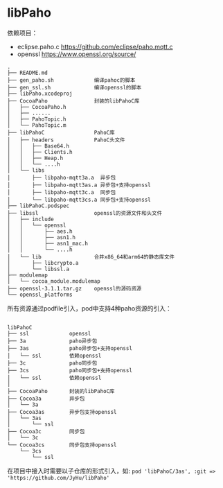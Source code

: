 # libPaho


依赖项目：
- eclipse.paho.c https://github.com/eclipse/paho.mqtt.c
- openssl https://www.openssl.org/source/


```
.
├── README.md
├── gen_paho.sh             编译pahoc的脚本
├── gen_ssl.sh              编译openssl的脚本
├── libPaho.xcodeproj
├── CocoaPaho               封装的libPahoC库
│   ├── CocoaPaho.h
│   ├── ......
│   ├── PahoTopic.h
│   └── PahoTopic.m
├── libPahoC                PahoC库
│   ├── headers             PahoC头文件
│   │   ├── Base64.h
│   │   ├── Clients.h
│   │   ├── Heap.h
│   │   └── ....h
│   └── libs
│       ├── libpaho-mqtt3a.a  异步包
│       ├── libpaho-mqtt3as.a 异步包+支持openssl
│       ├── libpaho-mqtt3c.a  同步包
│       └── libpaho-mqtt3cs.a 同步包+支持openssl
├── libPahoC.podspec
├── libssl                  openssl的资源文件和头文件
│   ├── include
│   │   └── openssl
│   │       ├── aes.h
│   │       ├── asn1.h
│   │       ├── asn1_mac.h
│   │       └── ....h
│   └── lib                 合并x86_64和arm64的静态库文件
│       ├── libcrypto.a
│       └── libssl.a
├── modulemap
│   └── cocoa_module.modulemap
├── openssl-3.1.1.tar.gz    openssl的源码资源
└── openssl_platforms

```

所有资源通过podfile引入，pod中支持4种paho资源的引入：

```

libPahoC
├── ssl             openssl
├── 3a              paho异步包
├── 3as             paho异步包+支持openssl
│   └── ssl         依赖openssl
├── 3c              paho同步包
├── 3cs             paho同步包+支持openssl
│   └── ssl         依赖openssl
│
├── CocoaPaho       封装的libPahoC库
├── Cocoa3a         异步包 
│   └── 3a
├── Cocoa3as        异步包支持openssl
│   └── 3as
│       └── ssl
├── Cocoa3c         同步包
│   └── 3c
└── Cocoa3cs        同步包支持openssl
    └── 3cs
        └── ssl

```

在项目中接入时需要以子仓库的形式引入，如:
`pod 'libPahoC/3as', :git => 'https://github.com/JyHu/libPaho'`
